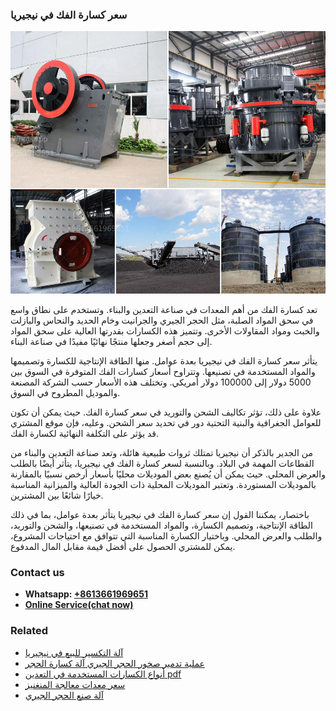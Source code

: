 <h3>سعر كسارة الفك في نيجيريا</h3><img src='1701851038.jpg' alt=''><p>تعد كسارة الفك من أهم المعدات في صناعة التعدين والبناء. وتستخدم على نطاق واسع في سحق المواد الصلبة، مثل الحجر الجيري والجرانيت وخام الحديد والنحاس والبازلت والخبث ومواد المقاولات الأخرى. وتتميز هذه الكسارات بقدرتها العالية على سحق المواد إلى حجم أصغر وجعلها منتجًا نهائيًا مفيدًا في صناعة البناء.</p><p>يتأثر سعر كسارة الفك في نيجيريا بعدة عوامل. منها الطاقة الإنتاجية للكسارة وتصميمها والمواد المستخدمة في تصنيعها. وتتراوح أسعار كسارات الفك المتوفرة في السوق بين 5000 دولار إلى 100000 دولار أمريكي. وتختلف هذه الأسعار حسب الشركة المصنعة والموديل المطروح في السوق.</p><p>علاوة على ذلك، تؤثر تكاليف الشحن والتوريد في سعر كسارة الفك. حيث يمكن أن تكون للعوامل الجغرافية والبنية التحتية دور في تحديد سعر الشحن. وعليه، فإن موقع المشتري قد يؤثر على التكلفة النهائية لكسارة الفك. </p><p>من الجدير بالذكر أن نيجيريا تمتلك ثروات طبيعية هائلة، وتعد صناعة التعدين والبناء من القطاعات المهمة في البلاد. وبالنسبة لسعر كسارة الفك في نيجيريا، يتأثر أيضًا بالطلب والعرض المحلي. حيث يمكن أن يُصنع بعض الموديلات محليًا بأسعار أرخص نسبيًا بالمقارنة بالموديلات المستوردة. وتعتبر الموديلات المحلية ذات الجودة العالية والميزانية المناسبة خيارًا شائعًا بين المشترين.</p><p>باختصار، يمكننا القول إن سعر كسارة الفك في نيجيريا يتأثر بعدة عوامل، بما في ذلك الطاقة الإنتاجية، وتصميم الكسارة، والمواد المستخدمة في تصنيعها، والشحن والتوريد، والطلب والعرض المحلي. وباختيار الكسارة المناسبة التي تتوافق مع احتياجات المشروع، يمكن للمشتري الحصول على أفضل قيمة مقابل المال المدفوع.</p><h3>Contact us</h3><ul><li><strong>Whatsapp:&nbsp;<a href="https://wa.me/8613661969651">+8613661969651</a></strong></li><li><a href="https://swt.shibang-china.com/?git&amp;zhl&amp;سعر كسارة الفك في نيجيريا"><strong>Online Service(chat now)</strong></a></li></ul><h3>Related</h3><ul><li><a href='آلة التكسير للبيع في نيجيريا.md'>آلة التكسير للبيع في نيجيريا</a></li><li><a href='عملية تدمير صخور الحجر الجيري آلة كسارة الحجر.md'>عملية تدمير صخور الحجر الجيري آلة كسارة الحجر</a></li><li><a href='أنواع الكسارات المستخدمة في التعدين pdf.md'>أنواع الكسارات المستخدمة في التعدين pdf</a></li><li><a href='سعر معدات معالجة المنغنيز.md'>سعر معدات معالجة المنغنيز</a></li><li><a href='آلة صنع الحجر الجيري.md'>آلة صنع الحجر الجيري</a></li></ul>